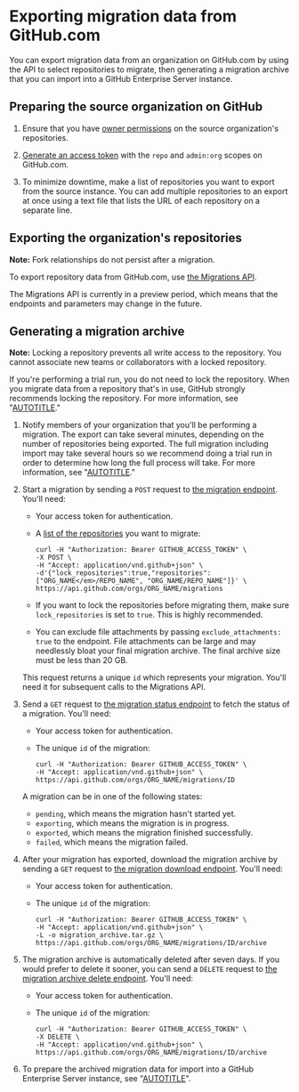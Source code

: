 # Exporting migration data from GitHub.com

You can export migration data from an organization on GitHub.com by using the API to select repositories to migrate, then generating a migration archive that you can import into a GitHub Enterprise Server instance.

## Preparing the source organization on GitHub

1. Ensure that you have [owner permissions](/organizations/managing-peoples-access-to-your-organization-with-roles/roles-in-an-organization) on the source organization's repositories.

1. [Generate an access token](/authentication/keeping-your-account-and-data-secure/creating-a-personal-access-token) with the `repo` and  `admin:org` scopes on GitHub.com.

1. To minimize downtime, make a list of repositories you want to export from the source instance. You can add multiple repositories to an export at once using a text file that lists the URL of each repository on a separate line.

## Exporting the organization's repositories

<div class="ghd-spotlight ghd-spotlight-tip border rounded-1 my-3 p-3 f5 color-border-accent-emphasis color-bg-accent">

**Note:** Fork relationships do not persist after a migration.

</div>

To export repository data from GitHub.com, use [the Migrations API](/free-pro-team@latest/rest/migrations).

The Migrations API is currently in a preview period, which means that the endpoints and parameters may change in the future.

## Generating a migration archive

<div class="ghd-spotlight ghd-spotlight-tip border rounded-1 my-3 p-3 f5 color-border-accent-emphasis color-bg-accent">

**Note:** Locking a repository prevents all write access to the repository. You cannot associate new teams or collaborators with a locked repository.

If you're performing a trial run, you do not need to lock the repository. When you migrate data from a repository that's in use, GitHub strongly recommends locking the repository. For more information, see "[AUTOTITLE](/migrations/using-ghe-migrator/about-ghe-migrator#types-of-migrations)."
</div>

1. Notify members of your organization that you'll be performing a migration. The export can take several minutes, depending on the number of repositories being exported. The full migration including import may take several hours so we recommend doing a trial run in order to determine how long the full process will take. For more information, see "[AUTOTITLE](/migrations/using-ghe-migrator/about-ghe-migrator#types-of-migrations)."

1. Start a migration by sending a `POST` request to [the migration endpoint](/free-pro-team@latest/rest/migrations#start-an-organization-migration). You'll need:
    - Your access token for authentication.
    - A [list of the repositories](/free-pro-team@latest/rest/repos#list-organization-repositories) you want to migrate:

      ```shell
      curl -H "Authorization: Bearer GITHUB_ACCESS_TOKEN" \
      -X POST \
      -H "Accept: application/vnd.github+json" \
      -d'{"lock_repositories":true,"repositories":["ORG_NAME</em>/REPO_NAME", "ORG_NAME/REPO_NAME"]}' \
      https://api.github.com/orgs/ORG_NAME/migrations
      ```

    - If you want to lock the repositories before migrating them, make sure `lock_repositories` is set to `true`. This is highly recommended.
    - You can exclude file attachments by passing `exclude_attachments: true` to the endpoint. File attachments can be large and may needlessly bloat your final migration archive. The final archive size must be less than 20 GB.

   This request returns a unique `id` which represents your migration. You'll need it for subsequent calls to the Migrations API.

1. Send a `GET` request to [the migration status endpoint](/free-pro-team@latest/rest/migrations#get-an-organization-migration-status) to fetch the status of a migration. You'll need:
    - Your access token for authentication.
    - The unique `id` of the migration:

      ```shell
      curl -H "Authorization: Bearer GITHUB_ACCESS_TOKEN" \
      -H "Accept: application/vnd.github+json" \
      https://api.github.com/orgs/ORG_NAME/migrations/ID
      ```

   A migration can be in one of the following states:
   - `pending`, which means the migration hasn't started yet.
   - `exporting`, which means the migration is in progress.
   - `exported`, which means the migration finished successfully.
   - `failed`, which means the migration failed.

1. After your migration has exported, download the migration archive by sending a `GET` request to [the migration download endpoint](/free-pro-team@latest/rest/migrations#download-an-organization-migration-archive). You'll need:
    - Your access token for authentication.
    - The unique `id` of the migration:

      ```shell
      curl -H "Authorization: Bearer GITHUB_ACCESS_TOKEN" \
      -H "Accept: application/vnd.github+json" \
      -L -o migration_archive.tar.gz \
      https://api.github.com/orgs/ORG_NAME/migrations/ID/archive
      ```

1. The migration archive is automatically deleted after seven days. If you would prefer to delete it sooner, you can send a `DELETE` request to [the migration archive delete endpoint](/free-pro-team@latest/rest/migrations#delete-an-organization-migration-archive). You'll need:
    - Your access token for authentication.
    - The unique `id` of the migration:

      ```shell
      curl -H "Authorization: Bearer GITHUB_ACCESS_TOKEN" \
      -X DELETE \
      -H "Accept: application/vnd.github+json" \
      https://api.github.com/orgs/ORG_NAME/migrations/ID/archive
      ```

1. To prepare the archived migration data for import into a GitHub Enterprise Server instance, see "[AUTOTITLE](/migrations/using-ghe-migrator/preparing-to-migrate-data-to-github-enterprise-server)".
